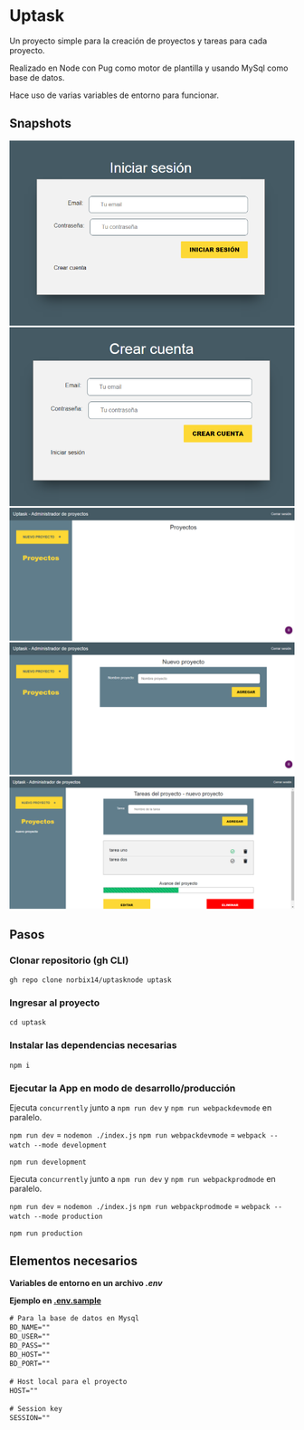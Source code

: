 # Uptask

Un proyecto simple para la creación de proyectos y tareas para cada proyecto.

Realizado en Node con Pug como motor de plantilla y usando MySql como base de datos.

Hace uso de varias variables de entorno para funcionar.

## Snapshots

![Iniciar sesion](/screenshots/login.png "Iniciar sesión")
![Crear cuenta](/screenshots/createaccount.png "Crear cuenta")
![Dashboard](/screenshots/admin.png "Panel principal")
![Nuevo proyecto](/screenshots/nuevo-proyecto.png "Nuevo proyecto")
![Tareas de un proyecto](/screenshots/tareas-proyecto.png "Tareas de un proyecto")

## Pasos

### Clonar repositorio **(gh CLI)**

```shell
gh repo clone norbix14/uptasknode uptask
```

### Ingresar al proyecto

```shell
cd uptask
```

### Instalar las dependencias necesarias

```shell
npm i
```

### Ejecutar la App en modo de desarrollo/producción

Ejecuta `concurrently` junto a `npm run dev` y `npm run webpackdevmode` en paralelo.

`npm run dev` = `nodemon ./index.js`
`npm run webpackdevmode` = `webpack --watch --mode development`

```shell
npm run development
```

Ejecuta `concurrently` junto a `npm run dev` y `npm run webpackprodmode` en paralelo.

`npm run dev` = `nodemon ./index.js`
`npm run webpackprodmode` = `webpack --watch --mode production`

```shell
npm run production
```

## Elementos necesarios

**Variables de entorno en un archivo _.env_**

**Ejemplo en [.env.sample](./.env.sample)**

```shell
# Para la base de datos en Mysql
BD_NAME=""
BD_USER=""
BD_PASS=""
BD_HOST=""
BD_PORT=""

# Host local para el proyecto
HOST=""

# Session key
SESSION=""
```
